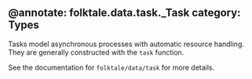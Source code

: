 @annotate: folktale.data.task._Task
category: Types
---

Tasks model asynchronous processes with automatic resource handling. They are generally constructed with the `task` function.

See the documentation for `folktale/data/task` for more details.
